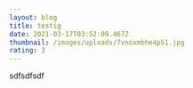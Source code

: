 ```yaml
---
layout: blog
title: testig
date: 2021-03-17T03:52:09.467Z
thumbnail: /images/uploads/7vnoxmbhe4p51.jpg
rating: 3
---
```

sdfsdfsdf